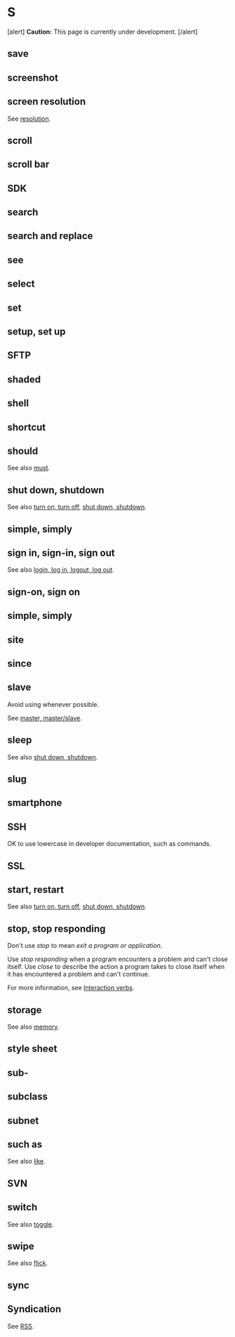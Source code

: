 # S

[alert] **Caution:** This page is currently under development. [/alert]

## save
## screenshot
## screen resolution

See [resolution]().

## scroll
## scroll bar
## SDK
## search
## search and replace
## see
## select
## set
## setup, set up
## SFTP
## shaded
## shell
## shortcut
## should



See also [must]().

## shut down, shutdown


See also [turn on, turn off](https://make.wordpress.org/docs/style-guide/word-list/t/#turn-on-turn-off), [shut down, shutdown](#shut-down-shutdown).

## simple, simply

## sign in, sign-in, sign out


See also [login, log in, logout, log out](https://make.wordpress.org/docs/style-guide/word-list/l/#login-log-in-logout-log-out).

## sign-on, sign on
## simple, simply
## site
## since
## slave

Avoid using whenever possible.




See [master, master/slave]().

## sleep



See also [shut down, shutdown](#shut-down-shutdown).

## slug
## smartphone
## SSH




OK to use lowercase in developer documentation, such as commands.

## SSL
## start, restart


See also [turn on, turn off](https://make.wordpress.org/docs/style-guide/word-list/t/#turn-on-turn-off), [shut down, shutdown](#shut-down-shutdown).

## stop, stop responding

Don't use *stop* to mean *exit a program or application*.

Use *stop responding* when a program encounters a problem and can't close itself. Use *close* to describe the action a program takes to close itself when it has encountered a problem and can't continue.

For more information, see [Interaction verbs](ui-elements.md).

## storage

See also [memory](https://make.wordpress.org/docs/style-guide/word-list/m/#memory).

## style sheet
## sub-
## subclass
## subnet
## such as



See also [like]().
## SVN
## switch

See also [toggle](https://make.wordpress.org/docs/style-guide/word-list/t/#toggle).

## swipe


See also [flick](https://make.wordpress.org/docs/style-guide/word-list/f/#flick).

## sync
## Syndication

See [RSS](https://make.wordpress.org/docs/style-guide/word-list/r/#rss).

